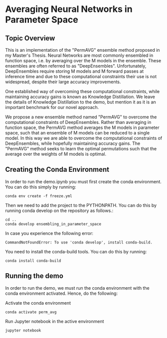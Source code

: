 # Averaging Neural Networks in Parameter Space

## Topic Overview

This is an implementation of the "PermAVG" ensemble method proposed in my Master's Thesis. Neural Networks are most commonly ensembled in function space, i.e. by averaging over the M models in the ensemble. These ensembles are often referred to as "DeepEnsembles". Unfortunately, DeepEnsembles require storing M models and M forward passes at inference time and due to these computational constraints their use is not widespread, despite their large accuracy improvements.

One established way of overcoming these computational constraints, while maintaining accuracy gains is known as Knowledge Distillation. We leave the details of Knowledge Distillation to the demo, but mention it as it is an important benchmark for our novel approach.

We propose a new ensemble method named "PermAVG" to overcome the computational constraints of DeepEnsembles. Rather than averaging in function space, the PermAVG method averages the M models in parameter space, such that an ensemble of M models can be reduced to a single model. In this way we are able to overcome the computational constraints of DeepEnsembles, while hopefully maintaining accuracy gains. The "PermAVG" method seeks to learn the optimal permutations such that the average over the weights of M models is optimal.

## Creating the Conda Environment

In order to run the demo.ipynb you must first create the conda environment. You can do this simply by running:

    conda env create -f freeze.yml

Then we need to add the project to the PYTHONPATH. You can do this by running conda develop on the repository as follows.:

    cd ..
    conda develop ensembling_in_parameter_space

In case you experience the following error:

    CommandNotFoundError: To use 'conda develop', install conda-build.

You need to install the conda-build tools. You can do this by running:

    conda install conda-build

## Running the demo

In order to run the demo, we must run the conda environment with the conda environment activated. Hence, do the following:

Activate the conda environment
    
    conda activate perm_avg

Run Jupyter notebook in the active environment

    jupyter notebook


